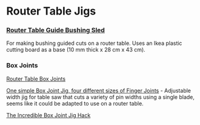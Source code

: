 # Router Table Jigs

### [Router Table Guide Bushing Sled](https://atelierdubricoleur.wordpress.com/2016/04/18/router-table-guide-bushing-sled-traineau-pour-guide-de-gabarit-de-table-a-toupie-defonceuse/)

For making bushing guided cuts on a router table. Uses an Ikea plastic cutting board as a base (10 mm thick x 28 cm x 43 cm).

### Box Joints

[Router Table Box Joints](https://www.popularwoodworking.com/projects/aw-extra-92012-router-table-box-joints/)

[One simple Box Joint Jig, four different sizes of Finger Joints](https://www.youtube.com/watch?v=6Zm-gCYz320) - Adjustable width jig for table saw that cuts a variety of pin widths using a single blade, seems like it could be adapted to use on a router table.

[The Incredible Box Joint Jig Hack](https://www.youtube.com/watch?v=bUGlcBmSCl8)
